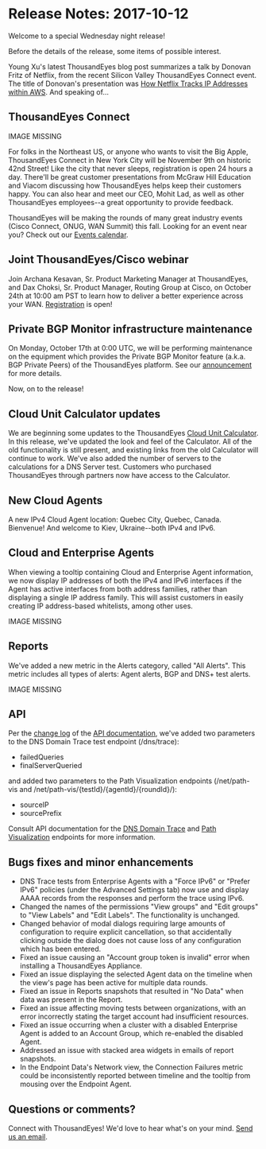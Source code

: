 # Release Notes: 2017-10-12

Welcome to a special Wednesday night release!

Before the details of the release, some items of possible interest.

Young Xu's latest ThousandEyes blog post summarizes a talk by Donovan Fritz of Netflix, from the recent Silicon Valley ThousandEyes Connect event. The title of Donovan's presentation was [How Netflix Tracks IP Addresses within AWS](https://blog.thousandeyes.com/how-netflix-tracks-ip-addresses-within-aws/). And speaking of...

## ThousandEyes Connect

IMAGE MISSING

For folks in the Northeast US, or anyone who wants to visit the Big Apple, ThousandEyes Connect in New York City will be November 9th on historic 42nd Street! Like the city that never sleeps, registration is open 24 hours a day. There'll be great customer presentations from McGraw Hill Education and Viacom discussing how ThousandEyes helps keep their customers happy. You can also hear and meet our CEO, Mohit Lad, as well as other ThousandEyes employees--a great opportunity to provide feedback.

ThousandEyes will be making the rounds of many great industry events \(Cisco Connect, ONUG, WAN Summit\) this fall. Looking for an event near you? Check out our [Events calendar](https://www.thousandeyes.com/events).

## Joint ThousandEyes/Cisco webinar

Join Archana Kesavan, Sr. Product Marketing Manager at ThousandEyes, and Dax Choksi, Sr. Product Manager, Routing Group at Cisco, on October 24th at 10:00 am PST to learn how to deliver a better experience across your WAN. [Registration](https://events-cisco.webex.com/mw3200/mywebex/default.do?nomenu=true&siteurl=events-cisco&service=6&rnd=0.16814004581502706&main_url=https%3A%2F%2Fevents-cisco.webex.com%2Fec3200%2Feventcenter%2Fevent%2FeventAction.do%3FtheAction%3Ddetail%26%26%26EMK%3D4832534b00000004c9a76d92ce5decd5bad02578884f21297c8aa23a8b7040af548e01c02f62cd2e%26siteurl%3Devents-cisco%26confViewID%3D71109141301604973%26encryptTicket%3DSDJTSwAAAATgqF4H6XM1HT-i-Fl2n5650qziZeuxC4J4Y-34saFDxw2%26) is open!

## Private BGP Monitor infrastructure maintenance

On Monday, October 17th at 0:00 UTC, we will be performing maintenance on the equipment which provides the Private BGP Monitor feature \(a.k.a. BGP Private Peers\) of the ThousandEyes platform. See our [announcement](https://success.thousandeyes.com/PublicArticlePage?articleIdParam=kA0440000009SDbCAM) for more details.

Now, on to the release!

## Cloud Unit Calculator updates

We are beginning some updates to the ThousandEyes [Cloud Unit Calculator](https://app.thousandeyes.com/calculator). In this release, we've updated the look and feel of the Calculator. All of the old functionality is still present, and existing links from the old Calculator will continue to work. We've also added the number of servers to the calculations for a DNS Server test. Customers who purchased ThousandEyes through partners now have access to the Calculator.

## New Cloud Agents

A new IPv4 Cloud Agent location: Quebec City, Quebec, Canada. Bienvenue! And welcome to Kiev, Ukraine--both IPv4 and IPv6.

## Cloud and Enterprise Agents

When viewing a tooltip containing Cloud and Enterprise Agent information, we now display IP addresses of both the IPv4 and IPv6 interfaces if the Agent has active interfaces from both address families, rather than displaying a single IP address family. This will assist customers in easily creating IP address-based whitelists, among other uses.

IMAGE MISSING

## Reports

We've added a new metric in the Alerts category, called "All Alerts". This metric includes all types of alerts: Agent alerts, BGP and DNS+ test alerts.

IMAGE MISSING

## API

Per the [change log](http://developer.thousandeyes.com/v6/#/changesummary) of the [API documentation](http://developer.thousandeyes.com/), we've added two parameters to the DNS Domain Trace test endpoint \(/dns/trace\):

* failedQueries
* finalServerQueried

and added two parameters to the Path Visualization endpoints \(/net/path-vis and /net/path-vis/{testId}/{agentId}/{roundId}/\):

* sourceIP
* sourcePrefix

Consult API documentation for the [DNS Domain Trace](http://developer.thousandeyes.com/v6/test_data/#/dns-trace) and [Path Visualization](http://developer.thousandeyes.com/v6/test_data/#/path-vis) endpoints for more information.

## Bugs fixes and minor enhancements

* DNS Trace tests from Enterprise Agents with a "Force IPv6" or "Prefer IPv6" policies \(under the Advanced Settings tab\) now use and display AAAA records from the responses and perform the trace using IPv6.
* Changed the names of the permissions "View groups" and "Edit groups" to "View Labels" and "Edit Labels". The functionality is unchanged.
* Changed behavior of modal dialogs requiring large amounts of configuration to require explicit cancellation, so that accidentally clicking outside the dialog does not cause loss of any configuration which has been entered.
* Fixed an issue causing an "Account group token is invalid" error when installing a ThousandEyes Appliance.
* Fixed an issue displaying the selected Agent data on the timeline when the view's page has been active for multiple data rounds.
* Fixed an issue in Reports snapshots that resulted in "No Data" when data was present in the Report.
* Fixed an issue affecting moving tests between organizations, with an error incorrectly stating the target account had insufficient resources.
* Fixed an issue occurring when a cluster with a disabled Enterprise Agent is added to an Account Group, which re-enabled the disabled Agent.
* Addressed an issue with stacked area widgets in emails of report snapshots.
* In the Endpoint Data's Network view, the Connection Failures metric could be inconsistently reported between timeline and the tooltip from mousing over the Endpoint Agent.

## Questions or comments?

Connect with ThousandEyes! We'd love to hear what's on your mind. [Send us an email](mailto:support@thousandeyes.com?subject=2017-10-11+Release+Update).

